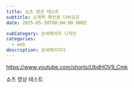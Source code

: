 ```yaml
---
title: 쇼츠 영상 테스트
subtitle: 소제목 확인용 디버깅깅
date: 2025-05-30T00:04:00.000Z

subCategory: 상세페이지 디자인
categories:
  - web
description: 상세페이지다
---
```

https://www.youtube.com/shorts/UbdHOV9_Cmk

쇼츠 영상 테스트